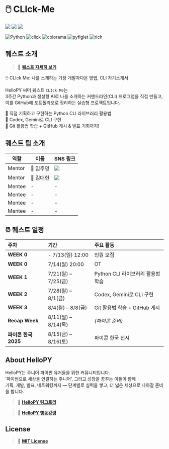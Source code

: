 # 🖱️ CLIck-Me
<a href="#"><img src="https://img.shields.io/badge/👾_HelloPY-7E5FFF?style=for-the-badge&logo=python&logoColor=white"/></a>
<a href="#"><img src="https://img.shields.io/badge/☀️_2025_Summer_Project🏖️-1E90FF?style=for-the-badge&logo=github&logoColor=white"/></a>
<a href="#"><img src="https://img.shields.io/badge/🖱️_CLIck_Me-FF4500?style=for-the-badge&logo=rocket&logoColor=white"/></a>

![Python](https://img.shields.io/badge/Python-3.13.5-3776AB?style=flat-square&logo=python&logoColor=white)
![click](https://img.shields.io/badge/click-8.2.1-007ACC?style=flat-square)
![colorama](https://img.shields.io/badge/colorama-0.4.6-FBCA04?style=flat-square)
![pyfiglet](https://img.shields.io/badge/pyfiglet-1.0.3-005f99?style=flat-square)
![rich](https://img.shields.io/badge/rich-14.0.0-CC0066?style=flat-square)

## 퀘스트 소개
> 🔗 [**퀘스트 자세히 보기**](https://animated-pulsar-e0c.notion.site/CLIck-Me-220db6076de280cc950bc5a371e94421) <br>

🖱️ CLIck Me: 나를 소개하는 가장 개발자다운 방법, CLI 자기소개서 <br>

HelloPY 써머 퀘스트 `CLIck Me`는 <br>
3주간 Python과 생성형 AI로 나를 소개하는 커맨드라인(CLI) 프로그램을 직접 만들고, <br>
이를 GitHub에 포트폴리오로 정리하는 실습형 프로젝트입니다. <br>

👾 직접 기획하고 구현하는 Python CLI 라이브러리 활용법 <br>
👾 Codex, Gemini로 CLI 구현 <br>
👾 Git 활용법 학습 + GitHub 게시 & 발표 기회까지! <br>

## 퀘스트 팀 소개
| 역할 | 이름 | SNS 링크 |
| --- | --- | --- | 
| Mentor | 👑 임주영 | <a href="https://www.linkedin.com/in/ju-young-lim-9a8b652a2/" target="_blank"><img src="https://img.shields.io/badge/LinkedIn-0A66C2?style=for-the-badge&logo=linkedin&logoColor=white"/></a> |
| Mentor | 👑 김대현 | <a href="https://www.linkedin.com/in/daehyun-kim-5084b9333/" target="_blank"><img src="https://img.shields.io/badge/LinkedIn-0A66C2?style=for-the-badge&logo=linkedin&logoColor=white"/></a> |
| Mentee | - | - |
| Mentee | - | - |
| Mentee | - | - |
| Mentee | - | - |

## ⏰ 퀘스트 일정
| 주차 | 기간 | 주요 활동 |
| :--- | :--- | :--- |
| **WEEK 0** | - 7/13(일) 12:00 | 인원 모집 |
| **WEEK 0** | 7/14(월) 20:00 | OT |
| **WEEK 1** | 7/21(월) – 7/25(금) | Python CLI 라이브러리 활용법 학습 |
| **WEEK 2** | 7/28(월) – 8/1(금) | Codex, Gemini로 CLI 구현 |
| **WEEK 3** | 8/4(월) – 8/8(금) | Git 활용법 학습 + GitHub 게시 |
| **Recap Week** | 8/11(월) – 8/14(목) | *(파이콘 준비)* |
| **파이콘 한국 2025** | 8/15(금) – 8/16(토) | 파이콘 한국 전시 |

## About HelloPY
HelloPY는 주니어 파이썬 유저들을 위한 커뮤니티입니다. <br>
‘파이썬으로 세상을 연결하는 주니어’, 그리고 성장을 꿈꾸는 이들이 함께 <br>
기획, 개발, 발표, 네트워킹까지 — 단계별로 실력을 쌓고, 더 넓은 세상으로 나아갈 준비를 합니다. <br>

> 🔗 [**HelloPY 링크트리**](https://linktr.ee/HelloPY2025?utm_source=linktree_profile_share&ltsid=b1b968a8-a058-4609-a866-3f9bf880901d) <br>

> 🔗 [**HelloPY 행동강령**](https://hello-py.com/coc) <br>

## License
> 🔗 [**MIT License**](/LICENSE)